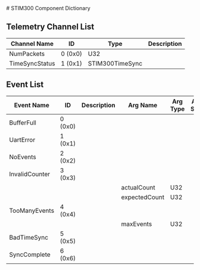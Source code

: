 <title>STIM300 Component Dictionary</title>
# STIM300 Component Dictionary


## Telemetry Channel List

|Channel Name|ID|Type|Description|
|---|---|---|---|
|NumPackets|0 (0x0)|U32||
|TimeSyncStatus|1 (0x1)|STIM300TimeSync||

## Event List

|Event Name|ID|Description|Arg Name|Arg Type|Arg Size|Description
|---|---|---|---|---|---|---|
|BufferFull|0 (0x0)|| | | | |
|UartError|1 (0x1)|| | | | |
|NoEvents|2 (0x2)|| | | | |
|InvalidCounter|3 (0x3)|| | | | |
| | | |actualCount|U32|||
| | | |expectedCount|U32|||
|TooManyEvents|4 (0x4)|| | | | |
| | | |maxEvents|U32|||
|BadTimeSync|5 (0x5)|| | | | |
|SyncComplete|6 (0x6)|| | | | |
